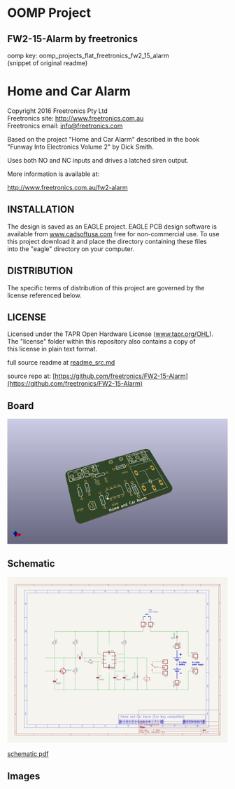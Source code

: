 # OOMP Project  
## FW2-15-Alarm  by freetronics  
  
oomp key: oomp_projects_flat_freetronics_fw2_15_alarm  
(snippet of original readme)  
  
Home and Car Alarm  
==================  
Copyright 2016 Freetronics Pty Ltd    
Freetronics site:  http://www.freetronics.com.au    
Freetronics email: <info@freetronics.com>    
  
Based on the project "Home and Car Alarm" described in the book  
"Funway Into Electronics Volume 2" by Dick Smith.  
  
Uses both NO and NC inputs and drives a latched siren output.  
  
More information is available at:  
  
  http://www.freetronics.com.au/fw2-alarm    
  
  
INSTALLATION  
------------  
The design is saved as an EAGLE project. EAGLE PCB design software is  
available from www.cadsoftusa.com free for non-commercial use. To use  
this project download it and place the directory containing these files  
into the "eagle" directory on your computer.  
  
  
DISTRIBUTION  
------------  
The specific terms of distribution of this project are governed by the  
license referenced below.  
  
  
LICENSE  
-------  
Licensed under the TAPR Open Hardware License (www.tapr.org/OHL).  
The "license" folder within this repository also contains a copy of  
this license in plain text format.  
  
  full source readme at [readme_src.md](readme_src.md)  
  
source repo at: [https://github.com/freetronics/FW2-15-Alarm](https://github.com/freetronics/FW2-15-Alarm)  
## Board  
  
[![working_3d.png](working_3d_600.png)](working_3d.png)  
## Schematic  
  
[![working_schematic.png](working_schematic_600.png)](working_schematic.png)  
  
[schematic pdf](working_schematic.pdf)  
## Images  
